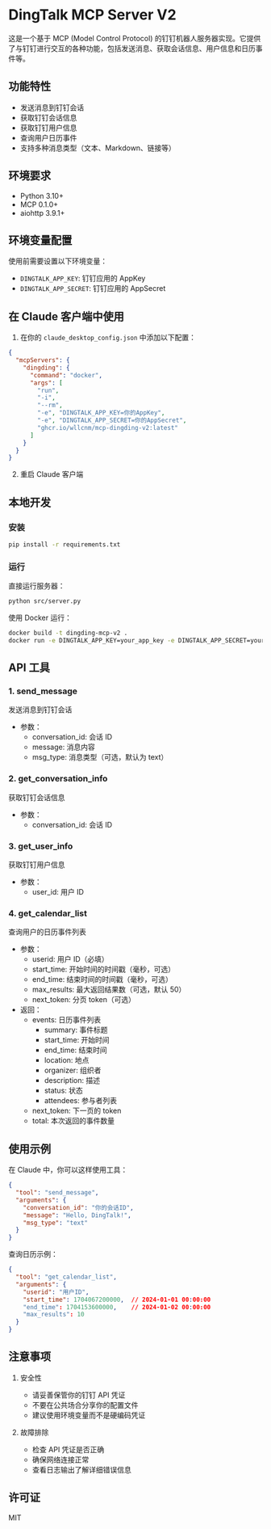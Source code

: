 # DingTalk MCP Server V2

这是一个基于 MCP (Model Control Protocol) 的钉钉机器人服务器实现。它提供了与钉钉进行交互的各种功能，包括发送消息、获取会话信息、用户信息和日历事件等。

## 功能特性

- 发送消息到钉钉会话
- 获取钉钉会话信息
- 获取钉钉用户信息
- 查询用户日历事件
- 支持多种消息类型（文本、Markdown、链接等）

## 环境要求

- Python 3.10+
- MCP 0.1.0+
- aiohttp 3.9.1+

## 环境变量配置

使用前需要设置以下环境变量：

- `DINGTALK_APP_KEY`: 钉钉应用的 AppKey
- `DINGTALK_APP_SECRET`: 钉钉应用的 AppSecret

## 在 Claude 客户端中使用

1. 在你的 `claude_desktop_config.json` 中添加以下配置：
```json
{
  "mcpServers": {
    "dingding": {
      "command": "docker",
      "args": [
        "run",
        "-i",
        "--rm",
        "-e", "DINGTALK_APP_KEY=你的AppKey",
        "-e", "DINGTALK_APP_SECRET=你的AppSecret",
        "ghcr.io/wllcnm/mcp-dingding-v2:latest"
      ]
    }
  }
}
```

2. 重启 Claude 客户端

## 本地开发

### 安装

```bash
pip install -r requirements.txt
```

### 运行

直接运行服务器：
```bash
python src/server.py
```

使用 Docker 运行：
```bash
docker build -t dingding-mcp-v2 .
docker run -e DINGTALK_APP_KEY=your_app_key -e DINGTALK_APP_SECRET=your_app_secret dingding-mcp-v2
```

## API 工具

### 1. send_message
发送消息到钉钉会话
- 参数：
  - conversation_id: 会话 ID
  - message: 消息内容
  - msg_type: 消息类型（可选，默认为 text）

### 2. get_conversation_info
获取钉钉会话信息
- 参数：
  - conversation_id: 会话 ID

### 3. get_user_info
获取钉钉用户信息
- 参数：
  - user_id: 用户 ID

### 4. get_calendar_list
查询用户的日历事件列表
- 参数：
  - userid: 用户 ID（必填）
  - start_time: 开始时间的时间戳（毫秒，可选）
  - end_time: 结束时间的时间戳（毫秒，可选）
  - max_results: 最大返回结果数（可选，默认 50）
  - next_token: 分页 token（可选）
- 返回：
  - events: 日历事件列表
    - summary: 事件标题
    - start_time: 开始时间
    - end_time: 结束时间
    - location: 地点
    - organizer: 组织者
    - description: 描述
    - status: 状态
    - attendees: 参与者列表
  - next_token: 下一页的 token
  - total: 本次返回的事件数量

## 使用示例

在 Claude 中，你可以这样使用工具：

```json
{
  "tool": "send_message",
  "arguments": {
    "conversation_id": "你的会话ID",
    "message": "Hello, DingTalk!",
    "msg_type": "text"
  }
}
```

查询日历示例：
```json
{
  "tool": "get_calendar_list",
  "arguments": {
    "userid": "用户ID",
    "start_time": 1704067200000,  // 2024-01-01 00:00:00
    "end_time": 1704153600000,    // 2024-01-02 00:00:00
    "max_results": 10
  }
}
```

## 注意事项

1. 安全性
   - 请妥善保管你的钉钉 API 凭证
   - 不要在公共场合分享你的配置文件
   - 建议使用环境变量而不是硬编码凭证

2. 故障排除
   - 检查 API 凭证是否正确
   - 确保网络连接正常
   - 查看日志输出了解详细错误信息

## 许可证

MIT 